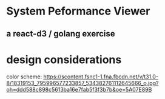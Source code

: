 # System Peformance Viewer
## a react-d3 / golang exercise

# design considerations
color scheme: https://scontent.fsnc1-1.fna.fbcdn.net/v/t31.0-8/18319153_795996577233857_534382761112645666_o.jpg?oh=ddd588c898c5613ba16e7fab5f3f3b7b&oe=5A07E89B